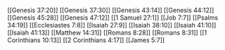[[Genesis 37:20]]
[[Genesis 37:30]]
[[Genesis 43:14]]
[[Genesis 44:12]]
[[Genesis 45:28]]
[[Genesis 47:12]]
[[1 Samuel 27:1]]
[[Job 7:7]]
[[Psalms 34:19]]
[[Ecclesiastes 7:8]]
[[Isaiah 27:9]]
[[Isaiah 38:10]]
[[Isaiah 41:10]]
[[Isaiah 41:13]]
[[Matthew 14:31]]
[[Romans 8:28]]
[[Romans 8:31]]
[[1 Corinthians 10:13]]
[[2 Corinthians 4:17]]
[[James 5:7]]
